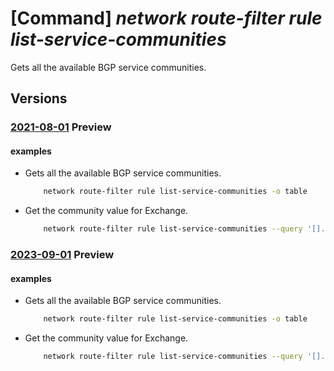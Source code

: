 # [Command] _network route-filter rule list-service-communities_

Gets all the available BGP service communities.

## Versions

### [2021-08-01](/Resources/mgmt-plane/L3N1YnNjcmlwdGlvbnMve30vcHJvdmlkZXJzL21pY3Jvc29mdC5uZXR3b3JrL2JncHNlcnZpY2Vjb21tdW5pdGllcw==/2021-08-01.xml) **Preview**

<!-- mgmt-plane /subscriptions/{}/providers/microsoft.network/bgpservicecommunities 2021-08-01 -->

#### examples

- Gets all the available BGP service communities.
    ```bash
        network route-filter rule list-service-communities -o table
    ```

- Get the community value for Exchange.
    ```bash
        network route-filter rule list-service-communities --query '[].bgpCommunities[?communityName==`Exchange`].[communityValue][][]' -o tsv
    ```

### [2023-09-01](/Resources/mgmt-plane/L3N1YnNjcmlwdGlvbnMve30vcHJvdmlkZXJzL21pY3Jvc29mdC5uZXR3b3JrL2JncHNlcnZpY2Vjb21tdW5pdGllcw==/2023-09-01.xml) **Preview**

<!-- mgmt-plane /subscriptions/{}/providers/microsoft.network/bgpservicecommunities 2023-09-01 -->

#### examples

- Gets all the available BGP service communities.
    ```bash
        network route-filter rule list-service-communities -o table
    ```

- Get the community value for Exchange.
    ```bash
        network route-filter rule list-service-communities --query '[].bgpCommunities[?communityName==`Exchange`].[communityValue][][]' -o tsv
    ```
